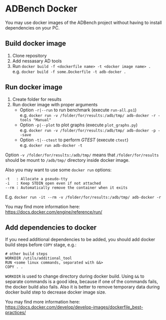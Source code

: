 # ADBench Docker

You may use docker images of the ADBench project without having to install dependencies on your PC.

## Build docker image

1. Clone repository
2. Add nessasary AD tools
3. Run `docker build -f <dockerfile name> -t <docker image name> .`  
   e.g. `docker build -f some.Dockerfile -t adb-docker .`

## Run docker image

1. Create folder for results
2. Run docker image with proper arguments  
   - Option `-r|--run` to run benchmark (execute `run-all.ps1`)  
   e.g. `docker run -v /folder/for/results:/adb/tmp/ adb-docker -r -tools "Manual"`  
   - Option `-p|--plot` to plot graphs (execute `plot_graphs.py`)  
   e.g. `docker run -v /folder/for/results:/adb/tmp/ adb-docker -p --save`  
   - Option `-t|--ctest` to perform _GTEST_ (execute `ctest`)  
   e.g. `docker run adb-docker -t`

Option `-v /folder/for/results:/adb/tmp/` means that `/folder/for/results` should be mount to `/adb/tmp/` directory inside docker image.

Also you may want to use some `docker run` options:
```
-t   : Allocate a pseudo-tty
-i   : Keep STDIN open even if not attached
--rm : Automatically remove the container when it exits
```
E.g. `docker run -it --rm -v /folder/for/results:/adb/tmp/ adb-docker -r`

You may find more information here: https://docs.docker.com/engine/reference/run/

## Add dependencies to docker

If you need additional dependencies to be added, you should add docker build steps before `COPY` stage, e.g.:
```
# other build steps
WORKDIR /utils/additional_tool
RUN <some linux commands, separated with &&>
COPY . .
```
`WORKDIR` is used to change directory during docker build.
Using `&&` to separate commands is a good idea, because if one of the commands fails, the docker build also fails.
Also it is better to remove temporary data during docker build step to decrease docker image size.

You may find more information here: https://docs.docker.com/develop/develop-images/dockerfile_best-practices/